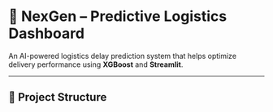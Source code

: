 # 🚚 NexGen – Predictive Logistics Dashboard

An AI-powered logistics delay prediction system that helps optimize delivery performance using **XGBoost** and **Streamlit**.

---

## 📂 Project Structure
